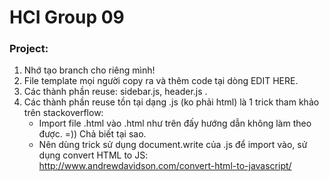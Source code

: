 # HCI Group 09

### Project:

1. Nhớ tạo branch cho riêng mình!
2. File template mọi người copy ra và thêm code tại dòng EDIT HERE.
3. Các thành phần reuse: sidebar.js, header.js .
4. Các thành phần reuse tồn tại dạng .js (ko phải html) là 1 trick tham khảo trên stackoverflow:
   - Import file .html vào .html như trên đấy hướng dẫn không làm theo được. =)) Chả biết tại sao.
   - Nên dùng trick sử dụng document.write của .js để import vào, sử dụng convert HTML to JS: http://www.andrewdavidson.com/convert-html-to-javascript/
